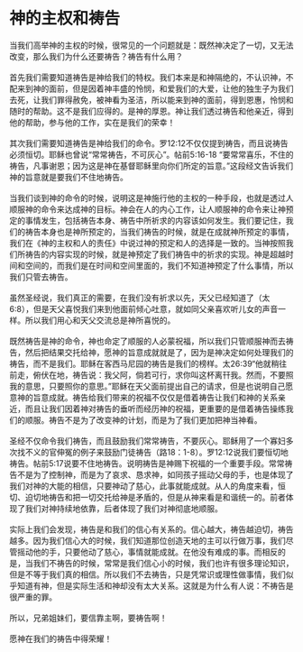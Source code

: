 # 神的主权和祷告



<p>当我们高举神的主权的时候，很常见的一个问题就是：既然神决定了一切，又无法改变，那么我们为什么还要祷告？祷告有什么用？<br />
&nbsp;<br />
首先我们需要知道祷告是神给我们的特权。我们本来是和神隔绝的，不认识神，不配来到神的面前，但是因着神丰盛的怜悯，和爱我们的大爱，让他的独生子为我们去死，让我们罪得赦免，被神看为圣洁，所以能来到神的面前，得到恩惠，怜悯和随时的帮助。这不是我们应得的。是神的厚恩。神让我们透过祷告和他亲近，得到他的帮助，参与他的工作，实在是我们的荣幸！<br />
&nbsp;<br />
其次我们需要知道祷告是神给我们的命令。罗12:12不仅仅提到祷告，而且说祷告必须恒切。耶稣也曾说“常常祷告，不可灰心”。帖前5:16-18 “要常常喜乐，不住的祷告，凡事谢恩；因为这是神在基督耶稣里向你们所定的旨意。”这段经文告诉我们神的旨意就是要我们不住地祷告。<br />
&nbsp;<br />
当我们谈到神的命令的时候，说明这是神施行他的主权的一种手段，也就是透过人顺服神的命令来达成神的目标。神会在人的内心工作，让人顺服神的命令来让神预定的事情发生，包括祷告本身、祷告中所祈求的内容该如何发生。我们要记住，我们的祷告本身也是神所预定的，当我们祷告的时候，就是在成就神所预定的事情，我们在《神的主权和人的责任》中说过神的预定和人的选择是一致的。当神按照我们所祷告的内容实现的时候，就是神预定了我们祷告中的祈求的实现。神是超越时间和空间的，而我们是在时间和空间里面的，我们不知道神预定了什么事情，所以我们只管去祷告。<br />
&nbsp;<br />
虽然圣经说，我们真正的需要，在我们没有祈求以先，天父已经知道了（太6:8），但是天父喜悦我们来到他面前倾心吐意，就如同父亲喜欢听儿女的声音一样。所以我们用心和天父交流总是神所喜悦的。<br />
&nbsp;<br />
既然祷告是神的命令，神也命定了顺服的人必蒙祝福，所以我们只管顺服神而去祷告，然后把结果交托给神，愿神的旨意成就就是了，因为是神决定如何处理我们的祷告，而不是我们。耶稣在客西马尼园的祷告是我们的榜样。太26:39“他就稍往前走，俯伏在地，祷告说：我父阿，倘若可行，求你叫这杯离幵我。然而，不要照我的意思，只要照你的意思。”耶稣在天父面前提出自己的请求，但是也说明自己愿意神的旨意成就。祷告给我们带来的祝福不仅仅是借着祷告让我们和神的关系亲近，而且让我们因着神对祷告的垂听而经历神的祝福，更重要的是借着祷告操练我们的顺服。祷告不是为了改变神的计划，而是为了我们更加把神当神看。<br />
&nbsp;<br />
圣经不仅命令我们祷告，而且鼓励我们常常祷告，不要灰心。耶稣用了一个寡妇多次找不义的官伸冤的例子来鼓励门徒祷告（路18：1-8）。罗12:12说我们要恒切地祷告。帖前5:17说要不住地祷告。说明祷告是神赐下祝福的一个重要手段。常常祷告不是为了控制神，而是为了哀求、恳求神，如同孩子摇动父母的手，也是体现了我们对神的大能的相信，只要神动了慈心，此事就能成就。从人的角度来看，恒切、迫切地祷告和把一切交托给神是矛盾的，但是从神来看是和谐统一的。前者体现了我们对神持续地依靠，后者体现了我们对神彻底地顺服。<br />
&nbsp;<br />
实际上我们会发现，祷告是和我们的信心有关系的。信心越大，祷告越迫切，祷告越多。因为我们信心大的时候，我们知道那位创造天地的主可以行做万事，我们尽管摇动他的手，只要他动了慈心，事情就能成就。在他没有难成的事。而相反的是，当我们不祷告的时候，常常是我们信心小的时候，我们也许有很多理论知识，但是不等于我们真的相信。所以我们不去祷告，只是凭常识或理性做事情，我们似乎知道有神，但是实际生活和神却没有太大关系。这就是为什么有人说：不祷告是很严重的罪。<br />
&nbsp;<br />
所以，兄弟姐妹们，要信靠主啊，要祷告啊！<br />
&nbsp;<br />
愿神在我们的祷告中得荣耀！</p>
